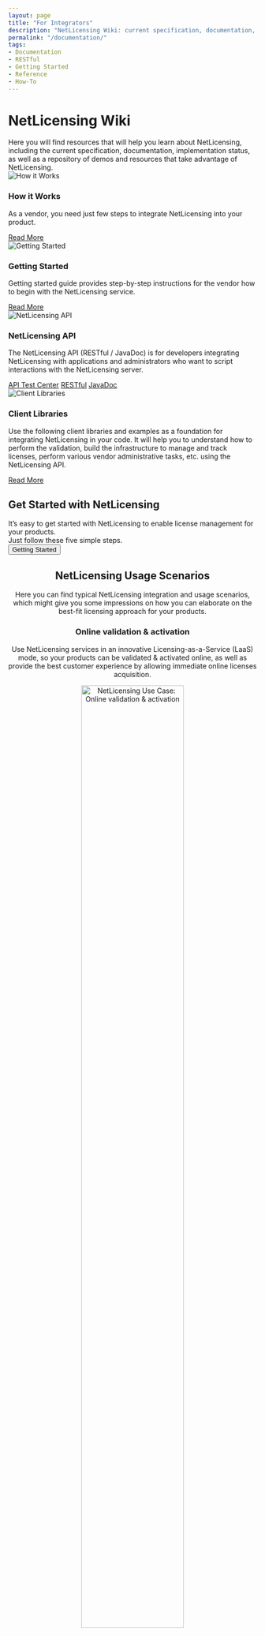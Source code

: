 ```yaml
---
layout: page
title: "For Integrators"
description: "NetLicensing Wiki: current specification, documentation, implementation status, as well as a repository of examples and resources"
permalink: "/documentation/"
tags:
- Documentation
- RESTful
- Getting Started
- Reference
- How-To
---
```

<div class="row NL_banner">
    <div class="col-md-6 col-md-offset-3 NL_about_page">
        <h1>NetLicensing Wiki</h1>
        <span>Here you will find resources that will help you learn about NetLicensing, including the current specification, documentation, implementation status, as well as a repository of demos and resources that take advantage of NetLicensing.</span>
    </div>
</div>

<div class="row NL_block">
    <div class="col-md-6">
        <div class="docu-card">
            <img class="image col-md-4" src="{{ '/img/how_it_works.png' | prepend: site.baseurl | prepend: site.url }}" alt="How it Works">
            <div class="content col-md-8">
                <h3 class="title">How it Works</h3>
                <p>As a vendor, you need just few steps to integrate NetLicensing into your product.</p>
            </div>
            <div class="action col-md-12">
                <a href="https://www.labs64.de/confluence/x/vQCo">Read More</a>
            </div>
        </div>
    </div>
    <div class="col-md-6">
        <div class="docu-card">
            <img class="image col-md-4" src="{{ '/img/getting_started.png' | prepend: site.baseurl | prepend: site.url }}" alt="Getting Started">
            <div class="content col-md-8">
                <h3 class="title">Getting Started</h3>
                <p>Getting started guide provides step-by-step instructions for the vendor how to begin with the
                    NetLicensing service.</p>
            </div>
            <div class="action col-md-12">
                <a href="https://www.labs64.de/confluence/x/sgCo">Read More</a>
            </div>
        </div>
    </div>
</div>
<div class="row NL_block">
    <div class="col-md-6">
        <div class="docu-card">
            <img class="image col-md-4" src="{{ '/img/api.png' | prepend: site.baseurl | prepend: site.url }}" alt="NetLicensing API">
            <div class="content col-md-8">
                <h3 class="title">NetLicensing API</h3>
                <p>The NetLicensing API (RESTful / JavaDoc) is for developers integrating NetLicensing with applications
                    and
                    administrators who want to script interactions with the NetLicensing server.</p>
            </div>
            <div class="action col-md-12">
                <a href="https://netlicensing.io/NetLicensing-API/">API Test Center</a>
                <a href="https://www.labs64.de/confluence/x/pwCo">RESTful</a>
                <a href="https://go.netlicensing.io/javadoc/v2/index.html">JavaDoc</a>
            </div>
        </div>
    </div>
    <div class="col-md-6">
        <div class="docu-card">
            <img class="image col-md-4" src="{{ '/img/libraries.png' | prepend: site.baseurl | prepend: site.url }}" alt="Client Libraries">
            <div class="content col-md-8">
                <h3 class="title">Client Libraries</h3>
                <p>Use the following client libraries and examples as a foundation for integrating NetLicensing in
                    your
                    code. It will help you to understand how to perform the validation, build the infrastructure to
                    manage
                    and track licenses, perform various vendor administrative tasks, etc. using the NetLicensing
                    API.</p>
            </div>
            <div class="action col-md-12">
                <a href="https://www.labs64.de/confluence/x/xgCo">Read More</a>
            </div>
        </div>
    </div>
</div>

<div class="row">
    <div class="col-md-12 NL_container">
        <div class="col-md-6 col-md-offset-3 NL_container_text">
            <h2>Get Started with NetLicensing</h2>
            <span>It’s easy to get started with NetLicensing to enable license management for your products.<br>Just follow these five simple steps.</span>
            <form action="/getting-started/" method="GET"
                  name="Getting Started" id="Getting-started"
                  novalidate>
                <button type="submit" class="NL_button button_main NL_dark_btn NL_wide_btn">
                    <i class="fa fa-rocket"></i>Getting Started
                </button>
            </form>
        </div>
    </div>
</div>

<div class="row NL_block" style="text-align:center;">
    <h2 class="col-md-12">NetLicensing Usage Scenarios</h2>
    <p class="col-md-8 col-md-offset-2">Here you can find typical NetLicensing integration and usage scenarios, which might give you some impressions on how you can elaborate on the best-fit licensing approach for your products.</p>
</div>

<div class="row NL_block" style="text-align:center;">
    <h3 class="col-md-12">Online validation & activation</h3>
    <p class="col-md-8 col-md-offset-2">Use NetLicensing services in an innovative Licensing-as-a-Service (LaaS) mode, so your products can be validated & activated online, as well as provide the best customer experience by allowing immediate online licenses acquisition.</p>
    <figure> 
        <div class="image">
            <img src="{{ '/img/use-cases/netlicensing-online.png' | prepend: site.baseurl | prepend: site.url }}" alt="NetLicensing Use Case: Online validation & activation" width="70%">
        </div> 
    </figure>
</div>

<div class="row NL_block" style="text-align:center;">
    <h3 class="col-md-12">Online validation using NetLicensing Agent on vendors’ premises</h3>
    <p class="col-md-8 col-md-offset-2">NetLicensing core services are hosted on very reliable and scalable architecture with the high availability. Nevertheless, based on the vendors demand, fault-tolerant infrastructure can be established by deploying NetLicensing Agent on vendor’s premises, so this additional installation will allow the vendor to ensure availability using his own infrastructure.</p>
    <figure> 
        <div class="image">
            <img src="{{ '/img/use-cases/netlicensing-agent-vendor.png' | prepend: site.baseurl | prepend: site.url }}" alt="NetLicensing Use Case: Online validation using NetLicensing Agent on vendors’ premises" width="70%">
        </div> 
    </figure>
</div>

<div class="row NL_block" style="text-align:center;">
    <h3 class="col-md-12">Offline validation using NetLicensing Agent on customers’ premises</h3>
    <p class="col-md-8 col-md-offset-2">In some environments access to the NetLicensing cloud services is not possible for technical or organizational reasons, such as no internet connectivity or security restrictions. To enable NetLicensing functionality even in such restricted environments, we offer NetLicensing Agent - a standalone module, which is able to operate without connectivity to the NetLicensing cloud services and responding in a local network or on a local host to the validation requests same as the NetLicensing cloud service does.</p>
    <figure> 
        <div class="image">
            <img src="{{ '/img/use-cases/netlicensing-agent-customer.png' | prepend: site.baseurl | prepend: site.url }}" alt="NetLicensing Use Case: Offline validation using NetLicensing Agent on customers’ premises" width="70%">
        </div> 
    </figure>
</div>

<div class="row NL_block" style="text-align:center;">
    <h3 class="col-md-12">Offline validation using TTL & Cache</h3>
    <p class="col-md-8 col-md-offset-2">This is a typical scenario, which can be used for mobile applications and IoT devices in order to reduce outgoing traffic on validation requests. Initial successful response from NetLicensing validation can be  cached in the application for the defined Time-To-Live interval and used to enable product functionalities.</p>
</div>

<div class="row NL_block" style="text-align:center;">
    <h3 class="col-md-12">3pp e-commerce integration using NetLicensing Gateway</h3>
    <p class="col-md-8 col-md-offset-2">Integration with NetLicensing doesn’t mean, that existing sales channels need to be changed. You can use established e-commerce (FastSpring, MyCommerce, PrestaShop, SendOwl, etc.) platforms for licenses checkout process and configure fulfillment / web-hocks process to be used in the combination with NetLicensing Gateway. So all acquired licenses will be available and assigned to the customer for later validation in NetLicensing.</p>
</div>

<div class="row NL_block" style="text-align:center;">
    <h3 class="col-md-12">ERP & CRM integration using NetLicensing RESTful API</h3>
    <p class="col-md-8 col-md-offset-2">The best synergies can be achieved via integration of your CRM, CMS, ERP & BI and NetLicensing services. Transform your  existing systems in “one-stop-shop” for all customer and process relevant metrics and  access retrieve NetLicensing assets assigned to your customers in the above systems.</p>
</div>

<div class="row">
    <div class="col-md-12 NL_form_light NL_block">
        <div class="col-md-8 col-md-offset-2 NL_form_light_text">
            <h2>NetLicensing Case Studies</h2>
            <span>Check out our Case Studies to see how we have helped create license management solutions across a diverse range of vendors and industry sectors.</span>
            <form action="/case-studies/" method="GET"
                  name="Case Studies" id="case-studies"
                  novalidate>
                <button type="submit" class="NL_button button_main NL_dark_btn NL_wide_btn">
                    <i class="fa fa-shield-alt"></i>View Case Studies
                </button>
            </form>
        </div>
    </div>
</div>
